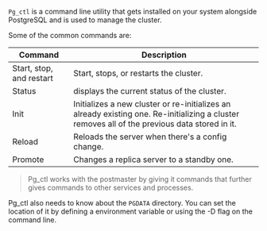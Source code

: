 `Pg_ctl` is a command line utility that gets installed on your system alongside PostgreSQL and is used to manage the cluster. 

Some of the common commands are:

| Command                  | Description                                                                                                                                   |
| ------------------------ | --------------------------------------------------------------------------------------------------------------------------------------------- |
| Start, stop, and restart | Start, stops, or restarts the cluster.                                                                                                        |
| Status                   | displays the current status of the cluster.                                                                                                   |
| Init                     | Initializes a new cluster or re-initializes an already existing one. Re-initializing a cluster removes all of the previous data stored in it. |
| Reload                   | Reloads the server when there's a config change.                                                                                              |
| Promote                  | Changes a replica server to a standby one.                                                                                                    |

> Pg_ctl works with the postmaster by giving it commands that further gives commands to other services and processes. 

Pg_ctl also needs to know about the `PGDATA` directory. You can set the location of it by defining a environment variable or using the -D flag on the command line.
